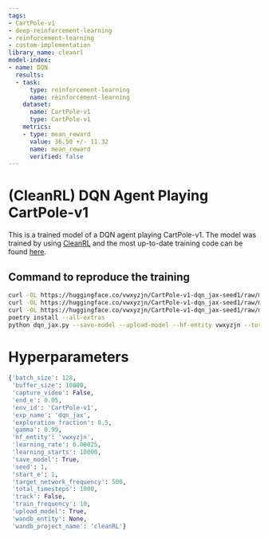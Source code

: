 ```yaml
---
tags:
- CartPole-v1
- deep-reinforcement-learning
- reinforcement-learning
- custom-implementation
library_name: cleanrl
model-index:
- name: DQN
  results:
  - task:
      type: reinforcement-learning
      name: reinforcement-learning
    dataset:
      name: CartPole-v1
      type: CartPole-v1
    metrics:
    - type: mean_reward
      value: 36.50 +/- 11.32
      name: mean_reward
      verified: false
---
```


# (CleanRL) **DQN** Agent Playing **CartPole-v1**

This is a trained model of a DQN agent playing CartPole-v1.
The model was trained by using [CleanRL](https://github.com/vwxyzjn/cleanrl) and the most up-to-date training code can be
found [here](https://github.com/vwxyzjn/cleanrl/blob/master/cleanrl/dqn_jax.py).

## Command to reproduce the training

```bash
curl -OL https://huggingface.co/vwxyzjn/CartPole-v1-dqn_jax-seed1/raw/main/dqn.py
curl -OL https://huggingface.co/vwxyzjn/CartPole-v1-dqn_jax-seed1/raw/main/pyproject.toml
curl -OL https://huggingface.co/vwxyzjn/CartPole-v1-dqn_jax-seed1/raw/main/poetry.lock
poetry install --all-extras
python dqn_jax.py --save-model --upload-model --hf-entity vwxyzjn --total-timesteps 1000
```

# Hyperparameters
```python
{'batch_size': 128,
 'buffer_size': 10000,
 'capture_video': False,
 'end_e': 0.05,
 'env_id': 'CartPole-v1',
 'exp_name': 'dqn_jax',
 'exploration_fraction': 0.5,
 'gamma': 0.99,
 'hf_entity': 'vwxyzjn',
 'learning_rate': 0.00025,
 'learning_starts': 10000,
 'save_model': True,
 'seed': 1,
 'start_e': 1,
 'target_network_frequency': 500,
 'total_timesteps': 1000,
 'track': False,
 'train_frequency': 10,
 'upload_model': True,
 'wandb_entity': None,
 'wandb_project_name': 'cleanRL'}
```
    